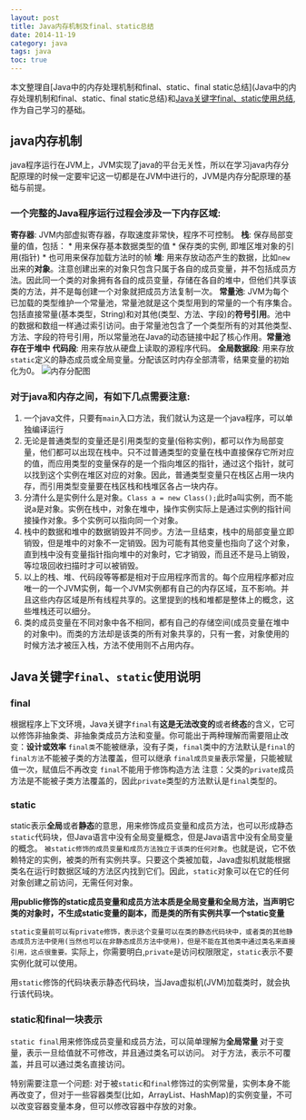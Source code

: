 ```yaml
---
layout: post
title: Java内存机制及final、static总结
date: 2014-11-19
category: java
tags: java
toc: true
---
```

本文整理自[Java中的内存处理机制和final、static、final static总结](Java中的内存处理机制和final、static、final static总结)和[Java关键字final、static使用总结](Java关键字final、static使用总结),作为自己学习的基础。<!--more-->
## java内存机制
java程序运行在JVM上，JVM实现了java的平台无关性，所以在学习java内存分配原理的时候一定要牢记这一切都是在JVM中进行的，JVM是内存分配原理的基础与前提。
### 一个完整的Java程序运行过程会涉及一下内存区域:
**寄存器**: JVM内部虚拟寄存器，存取速度非常快，程序不可控制。
**栈**: 保存局部变量的值，包括：
    * 用来保存基本数据类型的值
    * 保存类的实例, 即堆区堆对象的引用(指针)
    * 也可用来保存加载方法时的帧
**堆**: 用来存放动态产生的数据，比如`new`出来的**对象**。注意创建出来的对象只包含只属于各自的成员变量，并不包括成员方法。因此同一个类的对象拥有各自的成员变量，存储在各自的堆中，但他们共享该类的方法，并不是每创建一个对象就把成员方法复制一次。
**常量池**: JVM为每个已加载的类型维护一个常量池，常量池就是这个类型用到的常量的一个有序集合。包括直接常量(基本类型，String)和对其他(类型、方法、字段)的**符号引用**。池中的数据和数组一样通过索引访问。由于常量池包含了一个类型所有的对其他类型、方法、字段的符号引用，所以常量池在Java的动态链接中起了核心作用。**常量池存在于堆中**
**代码段**: 用来存放从硬盘上读取的源程序代码。
**全局数据段**: 用来存放`static`定义的静态成员或全局变量。分配该区时内存全部清零，结果变量的初始化为0。
![内存分配图]({{BASE_PATH}}/image/java/java_event/imag1.jpg)
### 对于java和内存之间，有如下几点需要注意:
1. 一个java文件，只要有`main`入口方法，我们就认为这是一个java程序，可以单独编译运行
2. 无论是普通类型的变量还是引用类型的变量(俗称实例)，都可以作为局部变量，他们都可以出现在栈中。只不过普通类型的变量在栈中直接保存它所对应的值，而应用类型的变量保存的是一个指向堆区的指针，通过这个指针，就可以找到这个实例在堆区对应的对象。因此，普通类型变量只在栈区占用一块内存，而引用类型变量要在栈区栈和栈堆区各占一块内存。
3. 分清什么是实例什么是对象。`Class a = new Class();`此时a叫实例，而不能说a是对象。实例在栈中，对象在堆中，操作实例实际上是通过实例的指针间接操作对象。多个实例可以指向同一个对象。
4. 栈中的数据和堆中的数据销毁并不同步。方法一旦结束，栈中的局部变量立即销毁，但是堆中的对象不一定销毁。因为可能有其他变量也指向了这个对象，直到栈中没有变量指针指向堆中的对象时，它才销毁，而且还不是马上销毁，等垃圾回收扫描时才可以被销毁。
5. 以上的栈、堆、代码段等等都是相对于应用程序而言的。每个应用程序都对应唯一的一个JVM实例，每一个JVM实例都有自己的内存区域，互不影响。并且这些内存区域是所有线程共享的。这里提到的栈和堆都是整体上的概念，这些堆栈还可以细分。
6. 类的成员变量在不同对象中各不相同，都有自己的存储空间(成员变量在堆中的对象中)。而类的方法却是该类的所有对象共享的，只有一套，对象使用的时候方法才被压入栈，方法不使用则不占用内存。
## Java关键字`final`、`static`使用说明
### final
根据程序上下文环境，Java关键字`final`有**这是无法改变的**或者**终态**的含义，它可以修饰非抽象类、非抽象类成员方法和变量。你可能出于两种理解而需要阻止改变：**设计或效率**
`final类`不能被继承，没有子类，`final`类中的方法默认是`final`的
`final方法`不能被子类的方法覆盖，但可以继承
`final成员变量`表示常量，只能被赋值一次，赋值后不再改变
`final`不能用于修饰构造方法
注意：父类的`private`成员方法是不能被子类方法覆盖的，因此`private`类型的方法默认是`final`类型的。
### static
static表示**全局**或者**静态**的意思，用来修饰成员变量和成员方法，也可以形成静态`static`代码块，但Java语言中没有全局变量概念，但是Java语言中没有全局变量的概念。
`被static修饰的成员变量和成员方法独立于该类的任何对象`。也就是说，它不依赖特定的实例，被类的所有实例共享。只要这个类被加载，Java虚拟机就能根据类名在运行时数据区域的方法区内找到它们。因此，`static`对象可以在它的任何对象创建之前访问，无需任何对象。

**用public修饰的static成员变量和成员方法本质是全局变量和全局方法，当声明它类的对象时，不生成static变量的副本，而是类的所有实例共享一个static变量**

`static变量前可以有private修饰，表示这个变量可以在类的静态代码块中，或者类的其他静态成员方法中使用(当然也可以在非静态成员方法中使用)，但是不能在其他类中通过类名来直接引用，这点很重要。`实际上，你需要明白,`private`是访问权限限定，`static`表示不要实例化就可以使用。

用`static`修饰的代码块表示静态代码块，当Java虚拟机(JVM)加载类时，就会执行该代码块。
### static和final一块表示
`static final`用来修饰成员变量和成员方法，可以简单理解为**全局常量**
对于变量，表示一旦给值就不可修改，并且通过类名可以访问。
对于方法，表示不可覆盖，并且可以通过类名直接访问。

特别需要注意一个问题:
对于被`static`和`final`修饰过的实例常量，实例本身不能再改变了，但对于一些容器类型(比如，ArrayList、HashMap)的实例变量，不可以改变容器变量本身，但可以修改容器中存放的对象。

